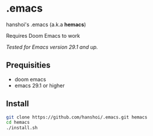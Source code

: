 # .emacs
hanshoi's .emacs (a.k.a **hemacs**)

Requires Doom Emacs to work

*Tested for Emacs version 29.1 and up.*

## Prequisities

- doom emacs
- emacs 29.1 or higher

## Install
```bash
git clone https://github.com/hanshoi/.emacs.git hemacs
cd hemacs
./install.sh
```
